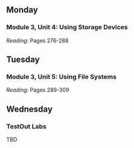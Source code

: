 ## Monday
### Module 3, Unit 4: Using Storage Devices
*Reading*: Pages 276-288

## Tuesday
### Module 3, Unit 5: Using File Systems
*Reading*: Pages 289-309

## Wednesday
### TestOut Labs
TBD